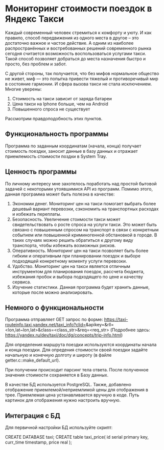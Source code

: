 # Мониторинг стоимости поездок в Яндекс Такси

Каждый современный человек стремиться к комфорту и уюту. И как правило, способ передвижения из одного места в другое – это достаточно важное и частое действие. А одним из наиболее распространённых и востребованных решений современного рынка сегодня считается возможность воспользоваться услугами такси. Такой способ позволяет добраться до места назначения быстро и просто, без проблем и забот.

С другой стороны, так получается, что без мифов нормальное общество не живет, миф — это попытка привести тяжелый и противоречивый мир в состояние гармонии. И сфера вызова такси не стала исключением. 
Многие уверены: 
1. Стоимость на такси зависит от заряда батареи
2. Цена такси на Iphone больше, чем на Android
3. Повышенного спроса не существует

Рассмотрим правдоподобность этих пунктов. 

## Функциональность программы

Программа по заданным координатам (начала, конца) получает стоимость поездки, заносит данные в базу данных и отражает приемлемость стоимости поздки в System Tray.


## Ценность программы

По личному интересу мне захотелось поработать над простой бытовой задачей с некоторыми утоявшимися API из программ. Помимо этого, данная программа может быть полезна в качестве: 
1. Экономии денег. Мониторинг цен на такси помогает выбрать более дешевый вариант перевозки, сэкономить на транспортных расходах и избежать переплаты.
2. Безопасность. Увеличение стоимости такси может свидетельствовать о росте спроса на услуги такси. Это может быть связано с повышенным спросом на транспорт в связи с конкретным событием или повышенной криминогенной обстановкой в городе. В таких случаях можно решить обратиться к другому виду транспорта, чтобы избежать возможных рисков.
3. Оперативность. Мониторинг цен на такси позволяет быть более гибким и оперативным при планировании поездок и выборе подходящей конкретному моменту услуги перевозки.
4. Удобство. Мониторинг цен на такси является отличным инструментом для планирования поездок, рассчета бюджета, избежания пробок и выбора подходящего по цене и качеству сервиса.
5. Изучение статистики. Данная программа будет хранить данные, которые после можно анализировать. 


## Немного о функциональности

Программа отправляет GET запрос по форме: 
https://taxi-routeinfo.taxi.yandex.net/taxi_info?clid=<clid>&apikey=<apikey>&rll=<lon,lat~lon,lat>&class=<class_str>&req=<req_str>
(Подробнее здесь: https://yandex.ru/dev/taxi/doc/dg/concepts/trip-info.html)

Для определения маршрута поездки используются координаты начала и конца поездки. Для опредения стоимости своей поездки задайте начальную и конечную долготу и широту (в файле getter.c::make_default_url).  

При получении происходит парсинг тела ответа. После полученное значения стоимости сохраняется в Базу данных. 

В качестве  БД используется PostgreSQL. Также, добавлено отображение приемлемой/неприемлимой цены для отображения в трее. Приемлемая цена устанавливается вручную в коде. Путь картинок для отображения нужно настроить вручную. 

## Интеграция с БД

Для первичной настройки БД используйте скрипт:

CREATE DATABASE taxi;
CREATE table taxi_price(
  id serial primary key,
  curr_time timestamp,
  price real
);
